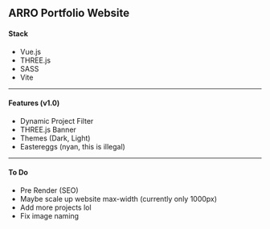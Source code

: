## ARRO Portfolio Website

#### Stack

- Vue.js
- THREE.js
- SASS
- Vite

---

#### Features (v1.0)

- Dynamic Project Filter
- THREE.js Banner
- Themes (Dark, Light)
- Eastereggs (nyan, this is illegal)

---

#### To Do
- Pre Render (SEO)
- Maybe scale up website max-width (currently only 1000px)
- Add more projects lol 
- Fix image naming

